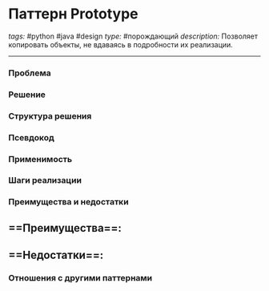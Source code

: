 # Паттерн Prototype
*tags:* #python #java #design 
*type:* #порождающий
*description:* Позволяет копировать объекты, не вдаваясь в подробности их реализации.

---
### Проблема


### Решение


### Структура решения

	
### Псевдокод


### Применимость


### Шаги реализации


### Преимущества и недостатки
==Преимущества==:
- 

==Недостатки==:
- 

### Отношения с другими паттернами 
 